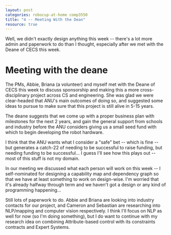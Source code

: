 ```yaml
---
layout: post
categories: robocup-at-home comp3550
title: "4 -- Meeting With the Dean" 
resource: true
---
```


Well, we didn't exactly design anything this week -- there's a lot more admin and paperwork to do than I thought, especially after we met with the Deane of CECS this week.

# Meeting with the deane

The PMs, Abbie, Briana (a volunteer) and myself met with the Deane of CECS this week to discuss sponsorship and making this a more cross-disciplinary project across CS and engineering.  She was glad we were clear-headed that ANU's main outcomes of doing so, and suggested some ideas to pursue to make sure that this project is still alive in 5-15 years.

The deane suggests that we come up with a proper business plan with milestones for the next 2 years, and gain the general support from schools and industry before the ANU considers giving us a small seed fund with which to begin developing the robot hardware.

I think that the ANU wants what I consider a "safe" bet -- which is fine -- but generates a catch-22 of needing to be successful to raise funding, but needing funding to be successful... I guess I'll see how this plays out -- most of this stuff is not my domain.

In our meeting we discussed what each person will work on this week -- I self-nominated for designing a capability map and dependency graph so that we have at least something to work on design-wise.  I'm worried that it's already halfway through term and we haven't got a design or any kind of programming happening...

Still lots of paperwork to do.  Abbie and Briana are looking into industry contacts for our project, and Cameron and Sebastian are researching into NLP/mapping and computer vision respectively.  I think I'll focus on NLP as well for now (so I'm doing something), but I do want to continue with my research idea on combining Attribute-based control with its constraints contracts and Expert Systems.
